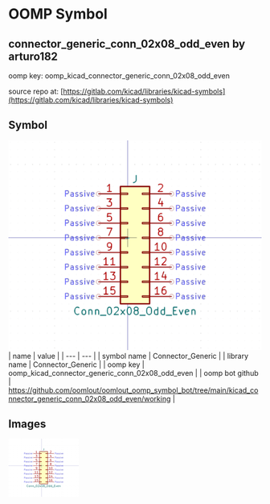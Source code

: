# OOMP Symbol  
## connector_generic_conn_02x08_odd_even  by arturo182  
  
oomp key: oomp_kicad_connector_generic_conn_02x08_odd_even  
  
source repo at: [https://gitlab.com/kicad/libraries/kicad-symbols](https://gitlab.com/kicad/libraries/kicad-symbols)  
## Symbol  
  
[![working.png](working_600.png)](working.png)  
| name | value | 
| --- | --- | 
| symbol name | Connector_Generic | 
| library name | Connector_Generic | 
| oomp key | oomp_kicad_connector_generic_conn_02x08_odd_even | 
| oomp bot github | https://github.com/oomlout/oomlout_oomp_symbol_bot/tree/main/kicad_connector_generic_conn_02x08_odd_even/working | 
## Images  
  
[![working.png](working_140.png)](working.png)  
